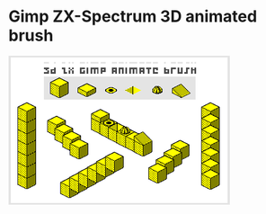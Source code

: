 # Gimp ZX-Spectrum 3D animated brush

![](https://github.com/da0ab/Gimp-ZX-Spectrum-3D-brush/blob/master/gimp_zx_3d_brush.png?raw=true)
